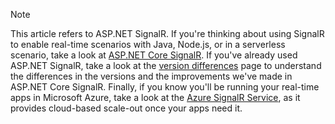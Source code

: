 > [!NOTE]
> This article refers to ASP.NET SignalR. If you're thinking about using SignalR to enable real-time scenarios with Java, Node.js, or in a serverless scenario, take a look at [ASP.NET Core SignalR](/aspnet/core/signalr/introduction). If you've already used ASP.NET SignalR, take a look at the [version differences](aspnet/core/signalr/version-differences) page to understand the differences in the versions and the improvements we've made in ASP.NET Core SignalR. Finally, if you know you'll be running your real-time apps in Microsoft Azure, take a look at the [Azure SignalR Service](), as it provides cloud-based scale-out once your apps need it.